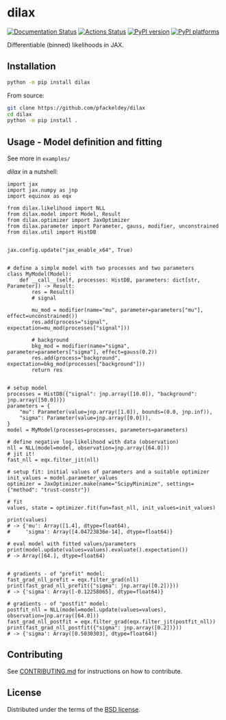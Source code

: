 # dilax

[![Documentation Status](https://readthedocs.org/projects/dilax/badge/?version=latest)](https://dilax.readthedocs.io/en/latest/?badge=latest)
[![Actions Status][actions-badge]][actions-link]
[![PyPI version][pypi-version]][pypi-link]
[![PyPI platforms][pypi-platforms]][pypi-link]

Differentiable (binned) likelihoods in JAX.

## Installation

```bash
python -m pip install dilax
```

From source:

```bash
git clone https://github.com/pfackeldey/dilax
cd dilax
python -m pip install .
```

## Usage - Model definition and fitting

See more in `examples/`

_dilax_ in a nutshell:

```python3
import jax
import jax.numpy as jnp
import equinox as eqx

from dilax.likelihood import NLL
from dilax.model import Model, Result
from dilax.optimizer import JaxOptimizer
from dilax.parameter import Parameter, gauss, modifier, unconstrained
from dilax.util import HistDB


jax.config.update("jax_enable_x64", True)


# define a simple model with two processes and two parameters
class MyModel(Model):
    def __call__(self, processes: HistDB, parameters: dict[str, Parameter]) -> Result:
        res = Result()
        # signal

        mu_mod = modifier(name="mu", parameter=parameters["mu"], effect=unconstrained())
        res.add(process="signal", expectation=mu_mod(processes["signal"]))

        # background
        bkg_mod = modifier(name="sigma", parameter=parameters["sigma"], effect=gauss(0.2))
        res.add(process="background", expectation=bkg_mod(processes["background"]))
        return res


# setup model
processes = HistDB({"signal": jnp.array([10.0]), "background": jnp.array([50.0])})
parameters = {
    "mu": Parameter(value=jnp.array([1.0]), bounds=(0.0, jnp.inf)),
    "sigma": Parameter(value=jnp.array([0.0])),
}
model = MyModel(processes=processes, parameters=parameters)

# define negative log-likelihood with data (observation)
nll = NLL(model=model, observation=jnp.array([64.0]))
# jit it!
fast_nll = eqx.filter_jit(nll)

# setup fit: initial values of parameters and a suitable optimizer
init_values = model.parameter_values
optimizer = JaxOptimizer.make(name="ScipyMinimize", settings={"method": "trust-constr"})

# fit
values, state = optimizer.fit(fun=fast_nll, init_values=init_values)

print(values)
# -> {'mu': Array([1.4], dtype=float64),
#     'sigma': Array([4.04723836e-14], dtype=float64)}

# eval model with fitted values/parameters
print(model.update(values=values).evaluate().expectation())
# -> Array([64.], dtype=float64)


# gradients - of "prefit" model:
fast_grad_nll_prefit = eqx.filter_grad(nll)
print(fast_grad_nll_prefit({"sigma": jnp.array([0.2])}))
# -> {'sigma': Array([-0.12258065], dtype=float64)}

# gradients - of "postfit" model:
postfit_nll = NLL(model=model.update(values=values), observation=jnp.array([64.0]))
fast_grad_nll_postfit = eqx.filter_grad(eqx.filter_jit(postfit_nll))
print(fast_grad_nll_postfit({"sigma": jnp.array([0.2])}))
# -> {'sigma': Array([0.5030303], dtype=float64)}
```

## Contributing

See [CONTRIBUTING.md](CONTRIBUTING.md) for instructions on how to contribute.

## License

Distributed under the terms of the [BSD license](LICENSE).

<!-- prettier-ignore-start -->
[actions-badge]:            https://github.com/pfackeldey/dilax/workflows/CI/badge.svg
[actions-link]:             https://github.com/pfackeldey/dilax/actions
[pypi-link]:                https://pypi.org/project/dilax/
[pypi-platforms]:           https://img.shields.io/pypi/pyversions/dilax
[pypi-version]:             https://img.shields.io/pypi/v/dilax
<!-- prettier-ignore-end -->
